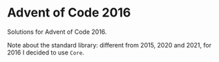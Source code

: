 # Advent of Code 2016

Solutions for Advent of Code 2016.

Note about the standard library: different from 2015, 2020 and 2021, for 2016 I
decided to use `Core`.
